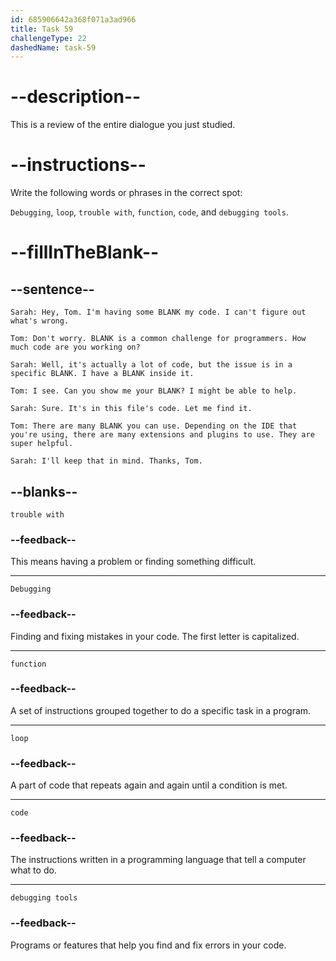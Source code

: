```yaml
---
id: 685906642a368f071a3ad966
title: Task 59
challengeType: 22
dashedName: task-59
---
```


<!-- REVIEW -->

# --description--

This is a review of the entire dialogue you just studied.

# --instructions--

Write the following words or phrases in the correct spot:

`Debugging`, `loop`, `trouble with`, `function`, `code`, and `debugging tools`.

# --fillInTheBlank--

## --sentence--

`Sarah: Hey, Tom. I'm having some BLANK my code. I can't figure out what's wrong.`

`Tom: Don't worry. BLANK is a common challenge for programmers. How much code are you working on?`

`Sarah: Well, it's actually a lot of code, but the issue is in a specific BLANK. I have a BLANK inside it.`

`Tom: I see. Can you show me your BLANK? I might be able to help.`

`Sarah: Sure. It's in this file's code. Let me find it.`

`Tom: There are many BLANK you can use. Depending on the IDE that you're using, there are many extensions and plugins to use. They are super helpful.`

`Sarah: I'll keep that in mind. Thanks, Tom.`

## --blanks--

`trouble with`

### --feedback--

This means having a problem or finding something difficult.

---

`Debugging`

### --feedback--

Finding and fixing mistakes in your code. The first letter is capitalized.

---

`function`

### --feedback--

A set of instructions grouped together to do a specific task in a program.

---

`loop`

### --feedback--

A part of code that repeats again and again until a condition is met.

---

`code`

### --feedback--

The instructions written in a programming language that tell a computer what to do.

---

`debugging tools`

### --feedback--

Programs or features that help you find and fix errors in your code.
